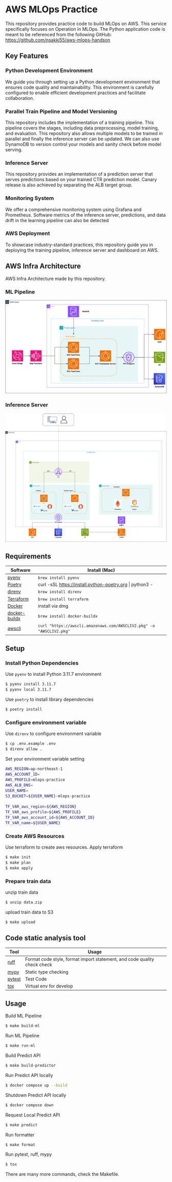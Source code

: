 # AWS MLOps Practice
This repository provides practice code to build MLOps on AWS.
This service specifically focuses on Operation in MLOps.
The Python application code is meant to be referenced from the following GitHub: https://github.com/nsakki55/aws-mlops-handson
<!-- FIXME: url
Slide[japanese]: https://sample -->

## Key Features
### Python Development Environment
We guide you through setting up a Python development environment that ensures code quality and maintainability.
This environment is carefully configured to enable efficient development practices and facilitate collaboration.

### Parallel Train Pipeline and Model Versioning
This repository includes the implementation of a training pipeline.
This pipeline covers the stages, including data preprocessing, model training, and evaluation.
This repository also allows multiple models to be trained in parallel and finally the inference server can be updated.
We can also use DynamoDB to version control your models and sanity check before model serving.

### Inference Server
This repository provides an implementation of a prediction server that serves predictions based on your trained CTR prediction model.
Canary release is also achieved by separating the ALB target group.

### Monitoring System
We offer a comprehensive monitoring system using Grafana and Prometheus.
Software metrics of the inference server, predictions, and data drift in the learning pipeline can also be detected

### AWS Deployment
To showcase industry-standard practices, this repository guide you in deploying the training pipeline, inference server and dashboard on AWS.


## AWS Infra Architecture
AWS Infra Architecture made by this repository.

### ML Pipeline
![ml_pipeline](./imgs/ml_pipeline_architecture.png)

### Inference Server
![inference_server](./imgs/inference_server_architecture.png)

## Requirements
| Software                   | Install (Mac)              |
|----------------------------|----------------------------|
| [pyenv](https://github.com/pyenv/pyenv#installation)             | `brew install pyenv`       |
| [Poetry](https://python-poetry.org/docs/#installation)           | curl -sSL https://install.python-poetry.org &#x7C; python3 - |
| [direnv](https://formulae.brew.sh/formula/direnv)           | `brew install direnv`      |
| [Terraform](https://developer.hashicorp.com/terraform/tutorials/aws-get-started/install-cli#install-terraform)    | `brew install terraform`   |
| [Docker](https://docs.docker.com/desktop/install/mac-install/) | install via dmg |
| [docker-buildx](https://matsuand.github.io/docs.docker.jp.onthefly/buildx/working-with-buildx/) |  `brew install docker-buildx`  |
| [awscli](https://docs.aws.amazon.com/cli/latest/userguide/getting-started-installjkkkkj.html) | `curl "https://awscli.amazonaws.com/AWSCLIV2.pkg" -o "AWSCLIV2.pkg"` |

## Setup
### Install Python Dependencies
Use `pyenv` to install Python 3.11.7 environment
```bash
$ pyenv install 3.11.7
$ pyenv local 3.11.7
```

Use `poetry` to install library dependencies
```bash
$ poetry install
```

### Configure environment variable
Use `direnv` to configure environment variable
```bash
$ cp .env.example .env
$ direnv allow .
```
Set your environment variable setting
```bash
AWS_REGION=ap-northeast-1
AWS_ACCOUNT_ID=
AWS_PROFILE=mlops-practice
AWS_ALB_DNS=
USER_NAME=
S3_BUCKET=${USER_NAME}-mlops-practice

TF_VAR_aws_region=${AWS_REGION}
TF_VAR_aws_profile=${AWS_PROFILE}
TF_VAR_aws_account_id=${AWS_ACCOUNT_ID}
TF_VAR_name=${USER_NAME}
```

### Create AWS Resources
Use terraform to create aws resources.
Apply terraform
```bash
$ make init
$ make plan
$ make apply
```

### Prepare train data
unzip train data
```bash
$ unzip data.zip
```

upload train data to S3
```bash
$ make upload
```

## Code static analysis tool
| Tool                   | Usage              |
|----------------------------|----------------------------|
| [ruff](https://docs.astral.sh/ruff/)           | Format code style, format import statement, and code quality check check  |
| [mypy](https://mypy.readthedocs.io/en/stable/)    |  Static type checking |
| [pytest](https://docs.pytest.org/en/8.2.x/)   |  Test Code |
| [tox](https://tox.wiki/en/4.15.0/)   |  Virtual env for develop |



## Usage
Build ML Pipeline
```bash
$ make build-ml
```

Run ML Pipeline
```bash
$ make run-ml
```

Build Predict API
```bash
$ make build-predictor
```

Run Predict API locally
```bash
$ docker compose up --build
```

Shutdown Predict API locally
```bash
$ docker compose down
```

Request Local Predict API
```bash
$ make predict
```

Run formatter
```bash
$ make format
```

Run pytest, ruff, mypy
```bash
$ tox
```

There are many more commands, check the Makefile.
